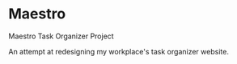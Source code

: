 # Maestro
Maestro Task Organizer Project

An attempt at redesigning my workplace's task organizer website.

